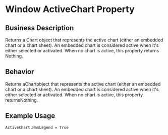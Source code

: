 # Window ActiveChart Property

## Business Description
Returns a Chart object that represents the active chart (either an embedded chart or a chart sheet). An embedded chart is considered active when it's either selected or activated. When no chart is active, this property returns Nothing.

## Behavior
Returns aChartobject that represents the active chart (either an embedded chart or a chart sheet). An embedded chart is considered active when it's either selected or activated. When no chart is active, this property returnsNothing.

## Example Usage
```vba
ActiveChart.HasLegend = True
```